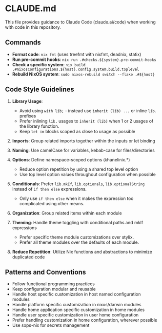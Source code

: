 # CLAUDE.md

This file provides guidance to Claude Code (claude.ai/code) when working with
code in this repository.

## Commands

- **Format code**: `nix fmt` (uses treefmt with nixfmt, deadnix, statix)
- **Run pre-commit hooks**: `nix run .#checks.${system}.pre-commit-hooks`
- **Check a specific system**:
  `nix build .#nixosConfigurations.${host}.config.system.build.toplevel`
- **Rebuild NixOS system**: `sudo nixos-rebuild switch --flake .#${host}`

## Code Style Guidelines

1. **Library Usage**:
   - Avoid using `with lib;` - instead use `inherit (lib) ...` or inline `lib.`
     prefixes
   - Prefer inlining `lib.` usages to `inherit (lib)` when 1 or 2 usages of the
     library function.
   - Keep `let in` blocks scoped as close to usage as possible

2. **Imports**: Group related imports together within the inputs or let binding

3. **Naming**: Use camelCase for variables, kebab-case for files/directories

4. **Options**: Define namespace-scoped options (khanelinix.*)

   - Reduce option repetition by using a shared top level option
   - Use top level option values throughout configuration when possible

5. **Conditionals**: Prefer `lib.mkIf`, `lib.optionals`, `lib.optionalString`
   instead of `if then else` expressions.
   - Only use `if then else` when it makes the expression too complicated using
     other means.

6. **Organization**: Group related items within each module

7. **Theming**: Handle theme toggling with conditional paths and mkIf
   expressions
   - Prefer specific theme module customizations over stylix.
   - Prefer all theme modules over the defaults of each module.

8. **Reduce Repetition**: Utilize Nix functions and abstractions to minimize
   duplicated code

## Patterns and Conventions

- Follow functional programming practices
- Keep configuration modular and reusable
- Handle host specific customization in host named configuration modules
- Handle platform specific customization in nixos/darwin modules
- Handle home application specific customization in home modules
- Handle user specific customization in user home configuration
- Prefer handling customization in home configuration, wherever possible
- Use sops-nix for secrets management
